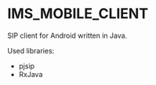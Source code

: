 # IMS_MOBILE_CLIENT 

SIP client for Android written in Java.

Used libraries:
- pjsip
- RxJava


















